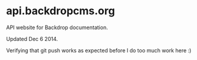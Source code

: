 api.backdropcms.org
===================

API website for Backdrop documentation.

Updated Dec 6 2014.

Verifying that git push works as expected before I do too much work here :)


